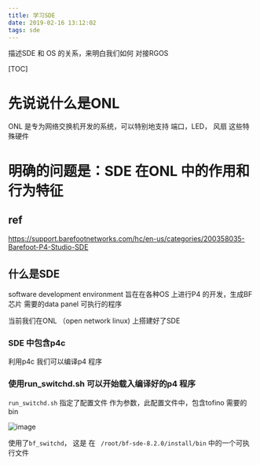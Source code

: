 ```yaml
---
title: 学习SDE
date: 2019-02-16 13:12:02
tags: sde
---
```


描述SDE 和 OS 的关系，来明白我们如何 对接RGOS

<!--more-->

[TOC]


# 先说说什么是ONL


ONL 是专为网络交换机开发的系统，可以特别地支持 端口，LED， 风扇 这些特殊硬件


# 明确的问题是：SDE 在ONL 中的作用和行为特征

## ref

https://support.barefootnetworks.com/hc/en-us/categories/200358035-Barefoot-P4-Studio-SDE


## 什么是SDE 

software development environment  旨在在各种OS 上进行P4 的开发，生成BF芯片 需要的data panel 可执行的程序

当前我们在ONL （open network linux) 上搭建好了SDE

### SDE 中包含p4c

利用p4c 我们可以编译p4 程序

### 使用run_switchd.sh 可以开始载入编译好的p4 程序

`run_switchd.sh` 指定了配置文件 作为参数，此配置文件中，包含tofino 需要的bin


![image](https://ws1.sinaimg.cn/large/005JrW9Kgy1g0cqgb18p3j30pe0exgnf.jpg)

使用了`bf_switchd`， 这是 在 ` /root/bf-sde-8.2.0/install/bin` 中的一个可执行文件










